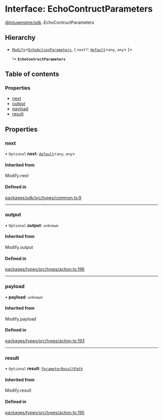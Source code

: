 # Interface: EchoContructParameters

[@lotusengine/sdk](../wiki/@lotusengine.sdk).[<internal>](../wiki/@lotusengine.sdk.%3Cinternal%3E).EchoContructParameters

## Hierarchy

- [`Modify`](../wiki/@lotusengine.sdk.%3Cinternal%3E#modify)<[`EchoActionParameters`](../wiki/@lotusengine.sdk.%3Cinternal%3E.EchoActionParameters), { `next?`: [`default`](../wiki/@lotusengine.sdk.%3Cinternal%3E.default)<`any`, `any`\>  }\>

  ↳ **`EchoContructParameters`**

## Table of contents

### Properties

- [next](../wiki/@lotusengine.sdk.%3Cinternal%3E.EchoContructParameters#next)
- [output](../wiki/@lotusengine.sdk.%3Cinternal%3E.EchoContructParameters#output)
- [payload](../wiki/@lotusengine.sdk.%3Cinternal%3E.EchoContructParameters#payload)
- [result](../wiki/@lotusengine.sdk.%3Cinternal%3E.EchoContructParameters#result)

## Properties

### next

• `Optional` **next**: [`default`](../wiki/@lotusengine.sdk.%3Cinternal%3E.default)<`any`, `any`\>

#### Inherited from

Modify.next

#### Defined in

[packages/sdk/src/types/common.ts:9](https://github.com/lotusengine/sdk/blob/fdb90a3/packages/sdk/src/types/common.ts#L9)

___

### output

• `Optional` **output**: `unknown`

#### Inherited from

Modify.output

#### Defined in

[packages/types/src/types/action.ts:196](https://github.com/lotusengine/sdk/blob/fdb90a3/packages/types/src/types/action.ts#L196)

___

### payload

• **payload**: `unknown`

#### Inherited from

Modify.payload

#### Defined in

[packages/types/src/types/action.ts:193](https://github.com/lotusengine/sdk/blob/fdb90a3/packages/types/src/types/action.ts#L193)

___

### result

• `Optional` **result**: [`ParameterResultPath`](../wiki/@lotusengine.sdk.%3Cinternal%3E#parameterresultpath)

#### Inherited from

Modify.result

#### Defined in

[packages/types/src/types/action.ts:195](https://github.com/lotusengine/sdk/blob/fdb90a3/packages/types/src/types/action.ts#L195)
